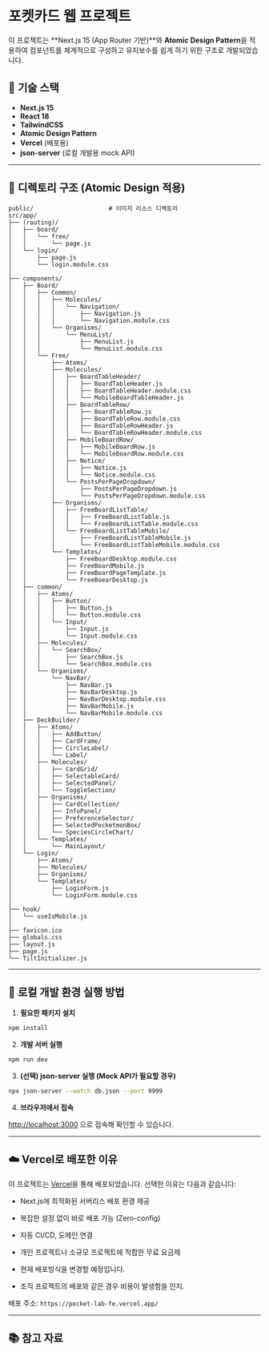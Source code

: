 
# 포켓카드 웹 프로젝트

이 프로젝트는 **Next.js 15 (App Router 기반)**와 **Atomic Design Pattern**을 적용하여 컴포넌트를 체계적으로 구성하고 유지보수를 쉽게 하기 위한 구조로 개발되었습니다.

## 🔧 기술 스택

- **Next.js 15**
- **React 18**
- **TailwindCSS**
- **Atomic Design Pattern**
- **Vercel** (배포용)
- **json-server** (로컬 개발용 mock API)

---

## 📁 디렉토리 구조 (Atomic Design 적용)

```
public/                     # 이미지 리소스 디렉토리
src/app/
├── (routing)/
│   ├── board/
│   │   └── free/
│   │       └── page.js
│   └── login/
│       ├── page.js
│       └── login.module.css
│
├── components/
│   ├── Board/
│   │   ├── Common/
│   │   │   ├── Molecules/
│   │   │   │   └── Navigation/
│   │   │   │       ├── Navigation.js
│   │   │   │       └── Navigation.module.css
│   │   │   └── Organisms/
│   │   │       └── MenuList/
│   │   │           ├── MenuList.js
│   │   │           └── MenuList.module.css
│   │   └── Free/
│   │       ├── Atoms/
│   │       ├── Molecules/
│   │       │   ├── BoardTableHeader/
│   │       │   │   ├── BoardTableHeader.js
│   │       │   │   ├── BoardTableHeader.module.css
│   │       │   │   └── MobileBoardTableHeader.js
│   │       │   ├── BoardTableRow/
│   │       │   │   ├── BoardTableRow.js
│   │       │   │   ├── BoardTableRow.module.css
│   │       │   │   ├── BoardTableRowHeader.js
│   │       │   │   └── BoardTableRowHeader.module.css
│   │       │   ├── MobileBoardRow/
│   │       │   │   ├── MobileBoardRow.js
│   │       │   │   └── MobileBoardRow.module.css
│   │       │   ├── Notice/
│   │       │   │   ├── Notice.js
│   │       │   │   └── Notice.module.css
│   │       │   └── PostsPerPageDropdown/
│   │       │       ├── PostsPerPageDropdown.js
│   │       │       └── PostsPerPageDropdown.module.css
│   │       ├── Organisms/
│   │       │   ├── FreeBoardListTable/
│   │       │   │   ├── FreeBoardListTable.js
│   │       │   │   └── FreeBoardListTable.module.css
│   │       │   └── FreeBoardListTableMobile/
│   │       │       ├── FreeBoardListTableMobile.js
│   │       │       └── FreeBoardListTableMobile.module.css
│   │       └── Templates/
│   │           ├── FreeBoardDesktop.module.css
│   │           ├── FreeBoardMobile.js
│   │           ├── FreeBoardPageTemplate.js
│   │           └── FreeBoearDesktop.js
│   ├── common/
│   │   ├── Atoms/
│   │   │   ├── Button/
│   │   │   │   ├── Button.js
│   │   │   │   └── Button.module.css
│   │   │   └── Input/
│   │   │       ├── Input.js
│   │   │       └── Input.module.css
│   │   ├── Molecules/
│   │   │   └── SearchBox/
│   │   │       ├── SearchBox.js
│   │   │       └── SearchBox.module.css
│   │   └── Organisms/
│   │       └── NavBar/
│   │           ├── NavBar.js
│   │           ├── NavBarDesktop.js
│   │           ├── NavBarDesktop.module.css
│   │           ├── NavBarMobile.js
│   │           └── NavBarMobile.module.css
│   ├── DeckBuilder/
│   │   ├── Atoms/
│   │   │   ├── AddButton/
│   │   │   ├── CardFrame/
│   │   │   ├── CircleLabel/
│   │   │   └── Label/
│   │   ├── Molecules/
│   │   │   ├── CardGrid/
│   │   │   ├── SelectableCard/
│   │   │   ├── SelectedPanel/
│   │   │   └── ToggleSection/
│   │   ├── Organisms/
│   │   │   ├── CardCollection/
│   │   │   ├── InfoPanel/
│   │   │   ├── PreferenceSelector/
│   │   │   ├── SelectedPocketmonBox/
│   │   │   └── SpeciesCircleChart/
│   │   └── Templates/
│   │       └── MainLayout/
│   └── Login/
│       ├── Atoms/
│       ├── Molecules/
│       ├── Organisms/
│       └── Templates/
│           ├── LoginForm.js
│           └── LoginForm.module.css
│
├── hook/
│   └── useIsMobile.js
│
├── favicon.ico
├── globals.css
├── layout.js
├── page.js
└── TiltInitializer.js

```

---

## 🚀 로컬 개발 환경 실행 방법

1. **필요한 패키지 설치**

```bash
npm install
```

2. **개발 서버 실행**

```bash
npm run dev
```

3. **(선택) json-server 실행 (Mock API가 필요할 경우)**

```bash
npx json-server --watch db.json --port 9999
```

4. **브라우저에서 접속**

[http://localhost:3000](http://localhost:3000) 으로 접속해 확인할 수 있습니다.

---

## ☁️ Vercel로 배포한 이유

이 프로젝트는 [Vercel](https://vercel.com)을 통해 배포되었습니다. 선택한 이유는 다음과 같습니다:

- Next.js에 최적화된 서버리스 배포 환경 제공
- 복잡한 설정 없이 바로 배포 가능 (Zero-config)
- 자동 CI/CD, 도메인 연결
- 개인 프로젝트나 소규모 프로젝트에 적합한 무료 요금제

- 현재 배포방식을 변경할 예정입니다.
- 조직 프로젝트의 배포와 같은 경우 비용이 발생함을 인지.

배포 주소: `https://pocket-lab-fe.vercel.app/`

---

## 📚 참고 자료